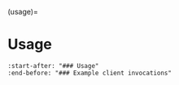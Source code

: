 (usage)=

# Usage

```{include} ../README.md
:start-after: "### Usage"
:end-before: "### Example client invocations"
```
